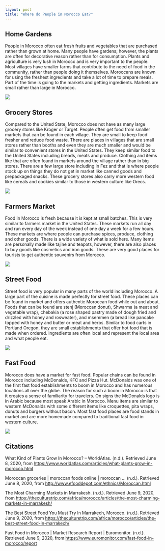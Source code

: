 ```yaml
---
layout: post
title: "Where do People in Morocco Eat?"
---
```

## Home Gardens

People in Morocco often eat fresh fruits and vegetables that are purchased rather than grown at home. Many people have
gardens; however, the plants are often for decorative reason rather than for consumption. Plants and agriculture is very
lush in Morocco and is very important to the people. Most villages have smaller farms that contribute to the need of
food in the community, rather than people doing it themselves. Moroccans are known for using the freshest ingredients
and take a lot of time to prepare meals. Part of the time is going to the markets and getting ingredients. Markets are
small rather than large in Morocco.

![](https://gardentoursmorocco.files.wordpress.com/2011/12/majorelle-gardens-cactus.jpg)

## Grocery Stores

Compared to the United State, Morocco does not have as many large grocery stores like Kroger or Target. People often get
food from smaller markets that can be found in each village. They are small to keep food fresher and reduce food waste.
There are places in villages that are small stores rather than booths and even they are much smaller and would be
similar to convenient stores in the United States. They keep similar food to the United States including breads, meats
and produce. Clothing and items like that are often found in markets around the village rather than in big stores. There
are a few large store including in Fez and that is where people stock up on things they do not get in market like canned
goods and prepackaged snacks. These grocery stores also carry more western food like cereals and cookies similar to
those in western culture like Oreos.

![](https://miro.medium.com/max/1000/0*VIPnClnHZ30j927V.jpg)

## Farmers Market

 Food in Morocco is fresh because it is kept at small batches. This is very similar to farmers market in the United
 States. These markets run all day and run every day of the week instead of one day a week for a few hours. These
 markets are where people can purchase spices, produce, clothing and other goods. There is a wide variety of what is
 sold here. Many items are personally made like tajine and teapots, however, there are also places to buy goods like
 cosmetics and iron goods. These are very good places for tourists to get authentic souvenirs from Morocco.
 
![](https://www.telegraph.co.uk/content/dam/Travel/Destinations/Africa/Morocco/Marrakech/souks-marrakech-shopping-guide.jpg)

## Street Food

Street food is very popular in many parts of the world including Morocco. A large part of the cuisine is made perfectly
for street food. These places can be found in market and offers authentic Moroccan food while out and about. Foods that
can be found are stenj (Moroccan donut), Shwarma (a meat and vegetable wrap), chebakia (a rose shaped pastry made of
dough fried and drizzled with honey and rosweater), and msemmen (a bread like pancake topped with honey and butter or
meat and herbs. Similar to food carts in Portland Oregon, they are small establishments that offer hot food that is made
when ordered. Ingredients are often local and represent the local area and what people eat.

![](https://lh3.googleusercontent.com/proxy/w1OiPLN8bEffny5zWM58_R56GmLythVxNUOCwUbEURx2pDuMXmAN9og0phaxyZA6XP5KxTVygJ4V0q_CiLZCCB_mZuRhNrSvyxhWSeoi2u0jNOpU1eAw2XdzoqfMqlPEg)

## Fast Food

Morocco does have a market for fast food. Popular chains can be found in Morocco including McDonalds, KFC and Pizza Hut.
McDonalds was one of the first fast food establishments to boom in Morocco and has numerous locations all over the
globe. The reason for such a boom in Morocco is that it creates a sense of familiarity for travelers. On signs the
McDonalds logo is in Arabic because most speak Arabic in Morocco. Menu items are similar to western McDonalds with some
different items like croquettes, pita wraps, donuts and burgers without bacon. Most fast food places are food stands in
market and are more homemade compared to traditional fast food in western culture.

![](https://freephotooftheday.clientk.com/wp02/wp-content/uploads/2007/06/mcdonalds-marrakech-morocco-mcarabia-1.jpg)

## Citations

What Kind of Plants Grow In Morocco? – WorldAtlas. (n.d.). Retrieved June 8, 2020, from <https://www.worldatlas.com/articles/what-plants-grow-in-morocco.html>

Moroccan groceries \| moroccan foods online \| moroccan ... (n.d.). Retrieved June 8, 2020, from <http://www.efooddepot.com/ethnics/Moroccan.html>

The Most Charming Markets in Marrakesh. (n.d.). Retrieved June 9, 2020, from <https://theculturetrip.com/africa/morocco/articles/the-most-charming-markets-in-marrakesh/>

The Best Street Food You Must Try In Marrakech, Morocco. (n.d.). Retrieved June 9, 2020, from <https://theculturetrip.com/africa/morocco/articles/the-best-street-food-in-marrakech/>

Fast Food in Morocco \| Market Research Report \| Euromonitor. (n.d.). Retrieved June 9, 2020, from <https://www.euromonitor.com/fast-food-in-morocco/report>
